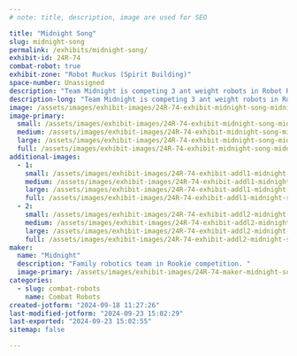 ```yaml
---
# note: title, description, image are used for SEO

title: "Midnight Song"
slug: midnight-song
permalink: /exhibits/midnight-song/
exhibit-id: 24R-74
combat-robot: true
exhibit-zone: "Robot Ruckus (Spirit Building)"
space-number: Unassigned
description: "Team Midnight is competing 3 ant weight robots in Robot Ruckus. "
description-long: "Team Midnight is competing 3 ant weight robots in Robot Ruckus: Midnight Song (ant weight), Midnight Glow (plastic ant weight), and Junior (plastic ant weight)."
image: /assets/images/exhibit-images/24R-74-exhibit-midnight-song-midnight-song-artist-rendering-large.jpg
image-primary: 
  small: /assets/images/exhibit-images/24R-74-exhibit-midnight-song-midnight-song-artist-rendering-small.jpg
  medium: /assets/images/exhibit-images/24R-74-exhibit-midnight-song-midnight-song-artist-rendering-medium.jpg
  large: /assets/images/exhibit-images/24R-74-exhibit-midnight-song-midnight-song-artist-rendering-large.jpg
  full: /assets/images/exhibit-images/24R-74-exhibit-midnight-song-midnight-song-artist-rendering-full.jpg
additional-images: 
  - 1:
    small: /assets/images/exhibit-images/24R-74-exhibit-addl1-midnight-song-junior-small.jpg
    medium: /assets/images/exhibit-images/24R-74-exhibit-addl1-midnight-song-junior-medium.jpg
    large: /assets/images/exhibit-images/24R-74-exhibit-addl1-midnight-song-junior-large.jpg
    full: /assets/images/exhibit-images/24R-74-exhibit-addl1-midnight-song-junior-full.jpg
  - 2:
    small: /assets/images/exhibit-images/24R-74-exhibit-addl2-midnight-song-midnight-glow-small.jpg
    medium: /assets/images/exhibit-images/24R-74-exhibit-addl2-midnight-song-midnight-glow-medium.jpg
    large: /assets/images/exhibit-images/24R-74-exhibit-addl2-midnight-song-midnight-glow-large.jpg
    full: /assets/images/exhibit-images/24R-74-exhibit-addl2-midnight-song-midnight-glow-full.jpg
maker: 
  name: "Midnight"
  description: "Family robotics team in Rookie competition. "
  image-primary: /assets/images/exhibit-images/24R-74-maker-midnight-song-midnightlogo-medium.png
categories: 
  - slug: combat-robots
    name: Combat Robots
created-jotform: "2024-09-18 11:27:26"
last-modified-jotform: "2024-09-23 15:02:29"
last-exported: "2024-09-23 15:02:55"
sitemap: false

---
```

